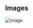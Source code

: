 ## Images

![image](https://github.com/user-attachments/assets/043cdee0-adb3-43fb-b677-9f819438b2f3)

